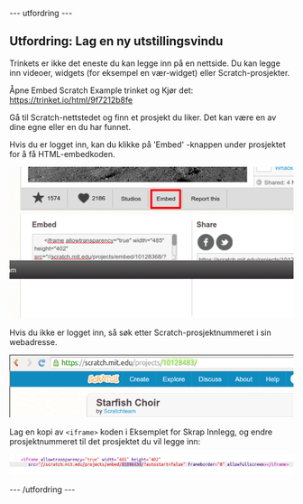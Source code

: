 \--- utfordring \---

## Utfordring: Lag en ny utstillingsvindu

Trinkets er ikke det eneste du kan legge inn på en nettside. Du kan legge inn videoer, widgets (for eksempel en vær-widget) eller Scratch-prosjekter.

Åpne Embed Scratch Example trinket og Kjør det: <https://trinket.io/html/9f7212b8fe>

Gå til Scratch-nettstedet og finn et prosjekt du liker. Det kan være en av dine egne eller en du har funnet.

Hvis du er logget inn, kan du klikke på 'Embed' -knappen under prosjektet for å få HTML-embedkoden.

![skjermbilde](images/scratch-embed.png)

Hvis du ikke er logget inn, så søk etter Scratch-prosjektnummeret i sin webadresse.

![skjermbilde](images/scratch-project-number.png)

Lag en kopi av `<iframe>` koden i Eksemplet for Skrap Innlegg, og endre prosjektnummeret til det prosjektet du vil legge inn:

![skjermbilde](images/scratch-iframe.png)

\--- /utfordring \---